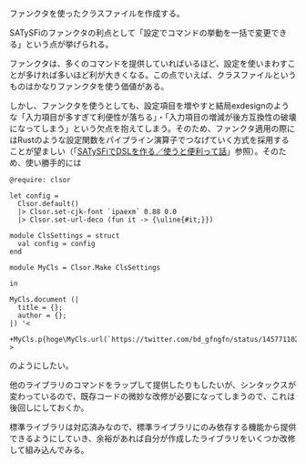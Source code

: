 ファンクタを使ったクラスファイルを作成する。

SATySFiのファンクタの利点として「設定でコマンドの挙動を一括で変更できる」という点が挙げられる。

ファンクタは、多くのコマンドを提供していればいるほど、設定を使いまわすことが多ければ多いほど利が大きくなる。この点でいえば、クラスファイルというものはかなりファンクタを使う価値がある。

しかし、ファンクタを使うとしても、設定項目を増やすと結局exdesignのような「入力項目が多すぎて利便性が落ちる」・「入力項目の増減が後方互換性の破壊になってしまう」という欠点を抱えてしまう。そのため、ファンクタ適用の際にはRustのような設定関数をパイプライン演算子でつなげていく方式を採用することが望ましい（「[SATySFiでDSLを作る／使うと便利って話](https://docs.google.com/presentation/d/1CmP_OdwNTNx46M0mqlK_EyO123BOGQNMTb25SwFhVnI/edit#slide=id.p)」参照）。そのため、使い勝手的には


```
@require: clsor

let config =
  Clsor.default()
  |> Clsor.set-cjk-font `ipaexm` 0.88 0.0
  |> Clsor.set-url-deco (fun it -> {\uline{#it;}})

module ClsSettings = struct
  val config = config
end

module MyCls = Clsor.Make ClsSettings

in

MyCls.document (|
  title = {};
  author = {};
|) '<
  +MyCls.p{hoge\MyCls.url(`https://twitter.com/bd_gfngfn/status/1457711021364105225`);}
>
```

のようにしたい。


他のライブラリのコマンドをラップして提供したりもしたいが、シンタックスが変わっているので、既存コードの微妙な改修が必要になってしまうので、これは後回しにしておくか。

標準ライブラリは対応済みなので、標準ライブラリにのみ依存する機能から提供できるようにしていき、余裕があれば自分が作成したライブラリをいくつか改修して組み込んでみる。
